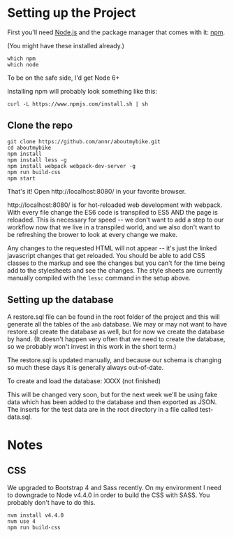 
# Setting up the Project

First you'll need [Node.js](https://nodejs.org) and the package manager
that comes with it: [npm](https://www.npmjs.com/).

(You might have these installed already.)

```
which npm
which node
```
To be on the safe side, I'd get Node 6+

Installing npm will probably look something like this:

```
curl -L https://www.npmjs.com/install.sh | sh
```

## Clone the repo

```
git clone https://github.com/annr/aboutmybike.git
cd aboutmybike
npm install
npm install less -g
npm install webpack webpack-dev-server -g
npm run build-css
npm start

```

That's it! Open http://localhost:8080/ in your favorite browser.

http://localhost:8080/ is for hot-reloaded web development with webpack. With every file change the ES6 code is transpiled to ES5 AND the page is reloaded. This is necessary for speed -- we don't want to add a step to our workflow now that we live in a transpiled world, and we also don't want to be refreshing the brower to look at every change we make.

Any changes to the requested HTML will not appear -- it's just the linked javascript changes that get reloaded. You should be able to add CSS classes to the markup and see the changes but you can't for the time being add to the stylesheets and see the changes. The style sheets are currently manually compiled with the `lessc` command in the setup above.


## Setting up the database

A restore.sql file can be found in the root folder of the project and this will generate all the tables of the `amb` database. We may or may not want to have restore.sql create the database as well, but for now we create the database by hand. (It doesn't happen very often that we need to create the database, so we probably won't invest in this work in the short term.)

The restore.sql is updated manually, and because our schema is changing so much these days it is generally always out-of-date.

To create and load the database:
 XXXX (not finished)

This will be changed very soon, but for the next week we'll be using fake data which has been added to the database and then exported as JSON. The inserts for the test data are in the root directory in a file called test-data.sql.


# Notes

## CSS

We upgraded to Bootstrap 4 and Sass recently. On my environment I need to downgrade to Node v4.4.0 in order to build the CSS with SASS. You probably don't have to do this.

```
nvm install v4.4.0
nvm use 4
npm run build-css
```

